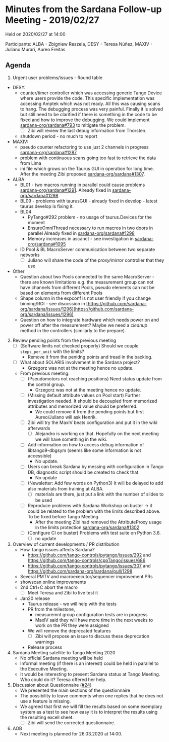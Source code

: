 # Minutes from the Sardana Follow-up Meeting - 2019/02/27

Held on 2020/02/27 at 14:00

Participants: ALBA - Zbigniew Reszela, DESY - Teresa Núñez, MAXIV - Juliano Murari, Aureo Freitas
## Agenda

1. Urgent user problems/issues - Round table
* DESY:
    * counter/timer controller which was accessing generic Tango Device
      where users provide the code. This specific implementation was accessing
      Amptek which was not ready. All this was causing scans to hang.
      The debugging process was very painful. Finally it is solved but still
      need to be clarified if there is something in the code to be fixed and
      how to improve the debugging.
      We could implement [sardana-org/sardana#793](https://github.com/sardana-org/sardana/issues/793)
      to mitigate the problem.
      * [ ] Zibi will review the last debug information from Thorsten.
    * shutdown period - no much to report
* MAXIV:
    * pseudo counter refactoring to use just 2 channels in progress
      [sardana-org/sardana#1287](https://github.com/sardana-org/sardana/issues/1287)
    * problem with continuous scans going too fast to retrieve the data from Lima
    * ini file which grows on the Taurus GUI in operation for long time.
      After the meeting Zibi proposed [sardana-org/sardana#1307](https://github.com/sardana-org/sardana/pull/1307).
* ALBA
    * BL01 - two macros running in parallel could cause problems
             [sardana-org/sardana#1291](https://github.com/sardana-org/sardana/issues/1291).
             Already fixed in [sardana-org/sardana#1298](https://github.com/sardana-org/sardana/pull/1298)
    * BL09 - problems with taurusGUI - already fixed in develop - latest taurus develop is fixing it. 
    * BL04
        * PyTango#292 problem - no usage of taurus.Devices for the moment
        * EnsureOmniThread necessary to run macros in two doors in parallel
          Already fixed in [sardana-org/sardana#1298](https://github.com/sardana-org/sardana/pull/1298)
        * Memory increases in ascanct - see investigation in [sardana-org/sardana#1095](https://github.com/sardana-org/sardana/issues/1095)
    * ID Pool & BL MacroServer communication between two separate networks
        * [ ] Juliano will share the code of the _proxy/mirror_ controller that they use
* Other
    * Question about two Pools connected to the same MacroServer - there are known limitations
      e.g. the measurement group can not have channels from different Pools, pseudo elements can
      not be based on elements from different Pools 
    * Shape column in the expconf is not user friendly if you change binning/ROI - see disucssion in
      [https://github.com/sardana-org/sardana/issues/1296](https://github.com/sardana-org/sardana/issues/1296)
    * Question on how to integrate hardware which needs power on and power off after the measurement?
      Maybe we need a _cleanup_ method in the controllers (similarly to the prepare).
      
2. Review pending points from the previous meeting
    - [ ] (Software limits not checked properly) Should we couple `steps_per_unit` with the limits?
        - Remove it from the penidng points and tread in the backlog.
    - [ ] What about SOLARIS involvement in the Sardana project?
        - Grzegorz was not at the meeting hence no update.
    - From previous meeting:
        - [ ] (Pseudomotors not reaching positions) Need status update from the control group.
            - Grzegorz was not at the meeting hence no update.
        - [ ] (Missing default attribute values on Pool start) Further investigation needed. It should be decoupled from memorized attributes and memorized value should be preferred.
            - We could remove it from the pending points but first Aureo/Juliano will ask Henrik. 
        - [ ] Zibi will try the MaxIV beats configuration and put it in the wiki afterwards
            - [ ] Alejandro is working on that. Hopefully on the next meeting we will have something in the wiki.
        - [ ] Add information on how to access debug information of libtango9-dbgsym (seems like some information is not accessible)
            - No update.
        - [ ] Users can break Sardana by messing with configuration in Tango DB, diagnostic script should be created to check that
            - No update
        - [ ] (Newsletter: Add few words on Python3) It will be delayed to add also materials from training at ALBA.
            - [ ] materials are there, just put a link with the number of slides to be used
        - [ ] Reproduce problems with Sardana Workshop on buster -> it could be related to the problem with the limits
            described above. To be fixed before Tango Meeting
            - After the meeting Zibi had removed the AttributeProxy usage in the limits protection
              [sardana-org/sardana#1302](https://github.com/sardana-org/sardana/pull/1302)
        - [ ] (Configure CI on buster) Problems with test suite on Python 3.6.
            - [ ] no update
3. Overview of current developments / PR distribution
    * How Tango issues affects Sardana?
        * https://github.com/tango-controls/pytango/issues/292 and https://github.com/tango-controls/cppTango/issues/686
        * https://github.com/tango-controls/pytango/issues/307 and https://github.com/sardana-org/sardana/pull/1298
    * Several PMTV and macroexecutor/sequencer improvement PRs
    * showscan online improvements
    * 2nd Ctrl+C abort the macro
        * [ ] Meet Teresa and Zibi to live test it
    * Jan20 release
        * Taurus release - we will help with the tests
        * PR from the milestone,
            - measuremnt group configuration tests are in progress
            - MaxIV said they will have more time in the next weeks to work on the PR they were assigned
        * We will remove the deprecated features 
            * [ ] Zibi will propose an issue to discuss these deprecation warnings
        * Release process
4. Sardana Meeting satellite to Tango Meeting 2020
    * No official Sardana meeting will be held
    * Informal meeting (if there is an interest) could be held in parallel to the Executive Meeting.
    * It would be interesting to present Sardana status at Tango Meeting. Who could do it? Teresa offered her help.
6. Discussion about Questionnaire ([#24](https://github.com/sardana-org/sardana-followup/issues/24))
    * We presented the main sections of the questionnaire
    * The possibility to leave comments when one replies that he does not use a feature
      is missing.
    * We agreed that first we will fill the results based on some exemplary system as a test
      to see how easy it is to interpret the results using the resulting excell sheet.
      * [ ] Zibi will send the corrected questionnaire.   
7. AOB
    * Next meeting is planned for 26.03.2020 at 14:00.